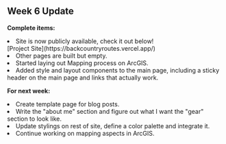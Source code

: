 ## Week 6 Update

<b>Complete items:</b>
<li>Site is now publicly available, check it out below!</li>
[Project Site](https://backcountryroutes.vercel.app/)
<li>Other pages are built but empty.</li>
<li>Started laying out Mapping process on ArcGIS.</li>
<li>Added style and layout components to the main page, including a sticky header on the main page and links that actually work.</li>

<b>For next week:</b>
<li>Create template page for blog posts.</li>
<li>Write the "about me" section and figure out what I want the "gear" section to look like.</li>
<li>Update stylings on rest of site, define a color palette and integrate it.</li>
<li>Continue working on mapping aspects in ArcGIS.</li>
